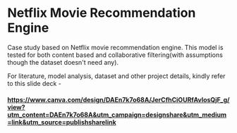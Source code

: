 # Netflix Movie Recommendation Engine
Case study based on Netflix movie recommendation engine. This model is tested for both content based and collaborative filtering(with assumptions though the dataset doesn't need any).

For literature, model analysis, dataset and other project details, kindly refer to this slide deck - 
#### https://www.canva.com/design/DAEn7k7o68A/JerCfhCiOURfAvlosQjF_g/view?utm_content=DAEn7k7o68A&utm_campaign=designshare&utm_medium=link&utm_source=publishsharelink
